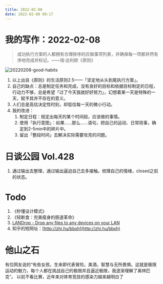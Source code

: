 ```yaml
---
title: 2022-02-08
date: 2022-02-08 08:17
---
```


# 我的写作：2022-02-08
>  成功执行方案的人都拥有合理排序的应做事项列表，并确保每一项都井然有序地完成并标记。 ​​​​——瑞·达利欧《原则》

![20220208-good-habits](http://images.iotop.work/uPic/20220208-good-habits.jpg)

1. 以上出自《原则》的生活原则2.5——「坚定地从头到尾执行方案」。
2. 自己的缺点：总是制定任务和完成，没有良好的目标和依据目标制定的日程，行动力不够，总是希望「过了今天我就好好努力」，幻想着某一天是特殊的一天，赋予其并不存在的意义。
3. 人们总是高估决定性时刻，却低估每一天的微小行动。
4. 我的改进：
    1. 制定日程：规定出每天的某个时间段，应该做的事情。
    2. 使用「执行意图」：如果……那么……语句，把自己的运动、日常琐事，确定到2-5min中的碎片中。
    3. 留出「整段时间」去解决实际需要攻克的问题。


# 日谈公园 Vol.428 
1. 通过输出去整理，通过输出逼迫自己去多接触。梳理自己的情绪，closed之前的状态。


# Todo
1. 《秒懂设计模式》
2. 《轻断食：完美瘦身的肠道革命》
3. [LANDrop - Drop any files to any devices on your LAN](https://landrop.app/#top)
4. 知乎的短网址：[http://zhi.hu/bbxh](http://zhi.hu/bbxh)

# 他山之石
有位网友说的“有些女孩，生来即代表冒险，美酒，智慧与无所畏惧。这就是极限运动的魅力，每个人都在挑战自己的极限并且逼近极限，我逐渐理解了奥林匹克”。 以前不看比赛，近年来对体育竞技的感染力越来越明白了

# 
